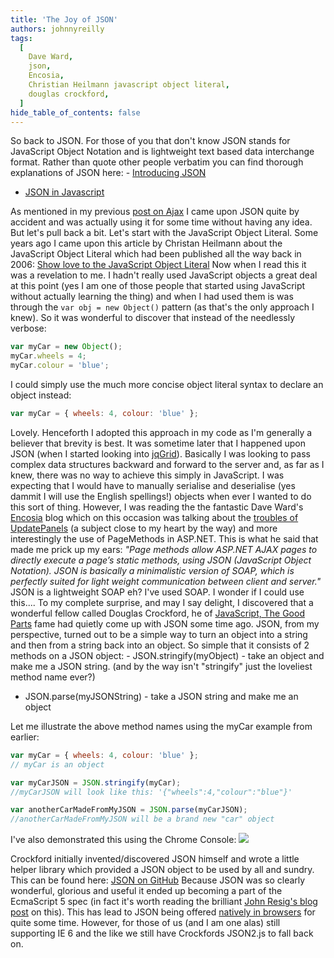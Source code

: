 ```yaml
---
title: 'The Joy of JSON'
authors: johnnyreilly
tags:
  [
    Dave Ward,
    json,
    Encosia,
    Christian Heilmann javascript object literal,
    douglas crockford,
  ]
hide_table_of_contents: false
---
```


So back to JSON. For those of you that don't know JSON stands for JavaScript Object Notation and is lightweight text based data interchange format. Rather than quote other people verbatim you can find thorough explanations of JSON here: - [Introducing JSON](http://www.json.org/)

- [JSON in Javascript](http://www.json.org/js.html)

As mentioned in my previous [post on Ajax](http://icanmakethiswork.blogspot.com/2012/02/potted-history-of-using-ajax-on.html) I came upon JSON quite by accident and was actually using it for some time without having any idea. But let's pull back a bit. Let's start with the JavaScript Object Literal. Some years ago I came upon this article by Christan Heilmann about the JavaScript Object Literal which had been published all the way back in 2006: [Show love to the JavaScript Object Literal](http://christianheilmann.com/2006/02/16/show-love-to-the-object-literal/) Now when I read this it was a revelation to me. I hadn't really used JavaScript objects a great deal at this point (yes I am one of those people that started using JavaScript without actually learning the thing) and when I had used them is was through the `var obj = new Object()` pattern (as that's the only approach I knew). So it was wonderful to discover that instead of the needlessly verbose:

```js twoslash
var myCar = new Object();
myCar.wheels = 4;
myCar.colour = 'blue';
```

I could simply use the much more concise object literal syntax to declare an object instead:

```js twoslash
var myCar = { wheels: 4, colour: 'blue' };
```

Lovely. Henceforth I adopted this approach in my code as I'm generally a believer that brevity is best. It was sometime later that I happened upon JSON (when I started looking into [jqGrid](http://icanmakethiswork.blogspot.com/2012/01/jqgrid-its-just-far-better-grid.html)). Basically I was looking to pass complex data structures backward and forward to the server and, as far as I knew, there was no way to achieve this simply in JavaScript. I was expecting that I would have to manually serialise and deserialise (yes dammit I will use the English spellings!) objects when ever I wanted to do this sort of thing. However, I was reading the the fantastic Dave Ward's [Encosia](http://encosia.com/) blog which on this occasion was talking about the [troubles of UpdatePanels](http://encosia.com/why-aspnet-ajax-updatepanels-are-dangerous/) (a subject close to my heart by the way) and more interestingly the use of PageMethods in ASP.NET. This is what he said that made me prick up my ears: _"Page methods allow ASP.NET AJAX pages to directly execute a page’s static methods, using JSON (JavaScript Object Notation). JSON is basically a minimalistic version of SOAP, which is perfectly suited for light weight communication between client and server."_ JSON is a lightweight SOAP eh? I've used SOAP. I wonder if I could use this.... To my complete surprise, and may I say delight, I discovered that a wonderful fellow called Douglas Crockford, he of [JavaScript, The Good Parts](http://www.amazon.co.uk/JavaScript-Good-Parts-Douglas-Crockford/dp/0596517742) fame had quietly come up with JSON some time ago. JSON, from my perspective, turned out to be a simple way to turn an object into a string and then from a string back into an object. So simple that it consists of 2 methods on a JSON object: - JSON.stringify(myObject) - take an object and make me a JSON string. (and by the way isn't "stringify" just the loveliest method name ever?)

- JSON.parse(myJSONString) - take a JSON string and make me an object

Let me illustrate the above method names using the myCar example from earlier:

```js twoslash
var myCar = { wheels: 4, colour: 'blue' };
// myCar is an object

var myCarJSON = JSON.stringify(myCar);
//myCarJSON will look like this: '{"wheels":4,"colour":"blue"}'

var anotherCarMadeFromMyJSON = JSON.parse(myCarJSON);
//anotherCarMadeFromMyJSON will be a brand new "car" object
```

I've also demonstrated this using the Chrome Console: ![](../static/blog/2012-02-23-joy-of-json/Using%2BJSON.png)

Crockford initially invented/discovered JSON himself and wrote a little helper library which provided a JSON object to be used by all and sundry. This can be found here: [JSON on GitHub](https://github.com/douglascrockford/JSON-js) Because JSON was so clearly wonderful, glorious and useful it ended up becoming a part of the EcmaScript 5 spec (in fact it's worth reading the brilliant [John Resig's blog post](http://ejohn.org/blog/ecmascript-5-strict-mode-json-and-more/) on this). This has lead to JSON being offered [natively in browsers](http://en.wikipedia.org/wiki/JSON#Native_encoding_and_decoding_in_browsers) for quite some time. However, for those of us (and I am one alas) still supporting IE 6 and the like we still have Crockfords JSON2.js to fall back on.

```

```
